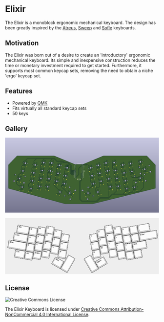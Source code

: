 # Elixir

The Elixir is a monoblock ergonomic mechanical keyboard. The design has been greatly inspired by the [Atreus](https://github.com/technomancy/atreus), [Sweep](https://github.com/davidphilipbarr/Sweep) and [Sofle](https://github.com/josefadamcik/SofleKeyboard) keyboards.

## Motivation

The Elixir was born out of a desire to create an 'introductory' ergonomic mechanical keyboard. Its simple and inexpensive construction reduces the time or monetary investment required to get started. Furthermore, it supports most common keycap sets, removing the need to obtain a niche 'ergo' keycap set.

## Features

- Powered by [QMK](https://docs.qmk.fm/#/)
- Fits virtually all standard keycap sets
- 50 keys

## Gallery

![PCB](./doc/img/elixir-pcb-front.png)

![Layout](./doc/img/elixir-layout.png)

## License

![Creative Commons License](https://i.creativecommons.org/l/by-nc/4.0/88x31.png)

The Elixir Keyboard is licensed under [Creative Commons Attribution-NonCommercial 4.0 International License](https://creativecommons.org/licenses/by-nc/4.0).
